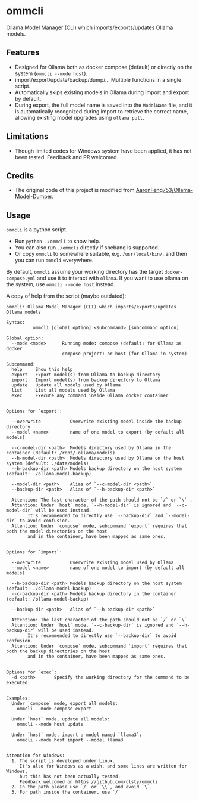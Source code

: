 # ommcli
Ollama Model Manager (CLI) which imports/exports/updates Ollama models.

## Features
- Designed for Ollama both as docker compose (default) or directly on the system (`ommcli --mode host`).
- import/export/update/backup/dump/... Multiple functions in a single script.
- Automatically skips existing models in Ollama during import and export by default.
- During export, the full model name is saved into the `ModelName` file, and it is automatically recognized during import to retrieve the correct name, allowing existing model upgrades using `ollama pull`.

## Limitations
- Though limited codes for Windows system have been applied, it has not been tested. Feedback and PR welcomed.

## Credits
- The original code of this project is modified from [AaronFeng753/Ollama-Model-Dumper](https://github.com/AaronFeng753/Ollama-Model-Dumper).

## Usage
`ommcli` is a python script.
- Run `python ./ommcli` to show help.
- You can also run `./ommcli` directly if shebang is supported.
- Or copy `ommcli` to somewhere suitable, e.g. `/usr/local/bin/`, and then you can run `ommcli` everywhere.

By default, `ommcli` assume your working directory has the target `docker-compose.yml` and use it to interact with `ollama`. If you want to use ollama on the system, use `ommcli --mode host` instead.

A copy of help from the script (maybe outdated):

```plain
ommcli: Ollama Model Manager (CLI) which imports/exports/updates Ollama models

Syntax:
          ommcli [global option] <subcommand> [subcommand option]

Global option:
  --mode <mode>      Running mode: compose (default; for Ollama as docker
                     compose project) or host (for Ollama in system)

Subcommand:
  help     Show this help
  export   Export model(s) from Ollama to backup directory
  import   Import model(s) from backup directory to Ollama
  update   Update all models used by Ollama
  list     List all models used by Ollama
  exec     Execute any command inside Ollama docker container


Options for `export`:

  --overwrite           Overwrite existing model inside the backup directory
  --model <name>        name of one model to export (by default all models)

  --c-model-dir <path>  Models directory used by Ollama in the container (default: /root/.ollama/models)
  --h-model-dir <path>  Models directory used by Ollama on the host system (default: ./data/models)
  --h-backup-dir <path> Models backup directory on the host system (default: ./ollama-model-backup)

  --model-dir <path>    Alias of `--c-model-dir <path>`
  --backup-dir <path>   Alias of `--h-backup-dir <path>`

  Attention: The last character of the path should not be `/` or `\` .
  Attention: Under `host` mode, `--h-model-dir` is ignored and `--c-model-dir` will be used instead.
        It's recommended to directly use `--backup-dir` and `--model-dir` to avoid confusion.
  Attention: Under `compose` mode, subcommand `export` requires that both the model directories on the host
        and in the container, have been mapped as same ones.


Options for `import`:

  --overwrite           Overwrite existing model used by Ollama
  --model <name>        name of one model to import (by default all models)

  --h-backup-dir <path> Models backup directory on the host system (default: ./ollama-model-backup)
  --c-backup-dir <path> Models backup directory in the container (default: /ollama-model-backup)

  --backup-dir <path>   Alias of `--h-backup-dir <path>`

  Attention: The last character of the path should not be `/` or `\` .
  Attention: Under `host` mode, `--c-backup-dir` is ignored and `--h-backup-dir` will be used instead.
        It's recommended to directly use `--backup-dir` to avoid confusion.
  Attention: Under `compose` mode, subcommand `import` requires that both the backup directories on the host
        and in the container, have been mapped as same ones.


Options for `exec`:
  -d <path>       Specify the working directory for the command to be executed.


Examples:
  Under `compose` mode, export all models:
    ommcli --mode compose export

  Under `host` mode, update all models:
    ommcli --mode host update

  Under `host` mode, import a model named `llama3`:
    ommcli --mode host import --model llama3


Attention for Windows:
  1. The script is developed under Linux.
     It's also for Windows as a wish, and some lines are written for Windows,
     but this has not been actually tested.
     Feedback welcomed on https://github.com/clsty/ommcli
  2. In the path please use `/` or `\\`, and avoid `\`.
  3. For path inside the container, use `/`
```
